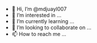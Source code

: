 - 👋 Hi, I’m @mdjuayl007
- 👀 I’m interested in ...
- 🌱 I’m currently learning ...
- 💞️ I’m looking to collaborate on ...
- 📫 How to reach me ...

<!---
mdjuayl007/mdjuayl007 is a ✨ special ✨ repository because its `README.md` (this file) appears on your GitHub profile.
You can click the Preview link to take a look at your changes.
